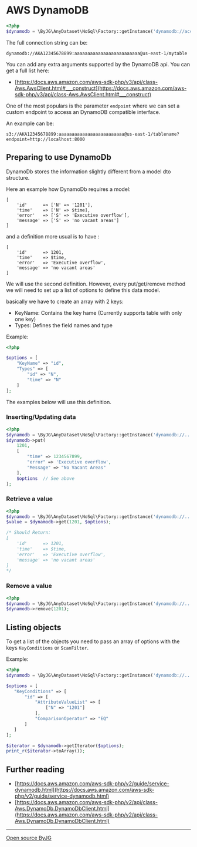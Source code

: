 # AWS DynamoDB

```php
<?php
$dynamodb = \ByJG\AnyDataset\NoSql\Factory::getInstance('dynamodb://access_key:secret_key@region/tablename');
```

The full connection string can be:

```
dynamodb://AKA12345678899:aaaaaaaaaaaaaaaaaaaaaaaaa@us-east-1/mytable
```

You can add any extra arguments supported by the DynamoDB api. You can get a full list here:
 - [https://docs.aws.amazon.com/aws-sdk-php/v3/api/class-Aws.AwsClient.html#___construct](https://docs.aws.amazon.com/aws-sdk-php/v3/api/class-Aws.AwsClient.html#___construct)

One of the most populars is the parameter `endpoint` where we can set a custom endpoint to access 
an DynamoDB compatible interface. 

An example can be: 

```
s3://AKA12345678899:aaaaaaaaaaaaaaaaaaaaaaaaa@us-east-1/tablename?endpoint=http://localhost:8000
```


## Preparing to use DynamoDb

DynamoDb stores the information slightly different from a model dto structure.

Here an example how DynamoDb requires a model:

```
[
    'id'      => ['N' => '1201'],
    'time'    => ['N' => $time],
    'error'   => ['S' => 'Executive overflow'],
    'message' => ['S' => 'no vacant areas']
]
```

and a definition more usual is to have :

```
[
    'id'      => 1201,
    'time'    => $time,
    'error'   => 'Executive overflow',
    'message' => 'no vacant areas'
]
```

We will use the second definition. However, every put/get/remove method we will need to set up 
a list of options to define this data model. 

basically we have to create an array with 2 keys:
- KeyName: Contains the key hame (Currently supports table with only one key)
- Types: Defines the field names and type

Example:

```php
<?php

$options = [
    "KeyName" => "id",
    "Types" => [
        "id" => "N",
        "time" => "N"
    ]
];
```

The examples below will use this definition.

### Inserting/Updating data

```php
<?php
$dynamodb = \ByJG\AnyDataset\NoSql\Factory::getInstance('dynamodb://....');
$dynamodb->put(
    1201,
    [
        "time" => 1234567899,
        "error" => 'Executive overflow',
        "Message" => "No Vacant Areas"
    ],
    $options  // See above
);
```

### Retrieve a value

```php
<?php
$dynamodb = \ByJG\AnyDataset\NoSql\Factory::getInstance('dynamodb://....');
$value = $dynamodb->get(1201, $options);

/* Should Return:
[
    'id'      => 1201,
    'time'    => $time,
    'error'   => 'Executive overflow',
    'message' => 'no vacant areas'
]
*/
```

### Remove a value

```php
<?php
$dynamodb = \ByJG\AnyDataset\NoSql\Factory::getInstance('dynamodb://....');
$dynamodb->remove(1201);
```


## Listing objects

To get a list of the objects you need to pass an array of options with the keys `KeyConditions` or `ScanFilter`.

Example:

```php
<?php
$dynamodb = \ByJG\AnyDataset\NoSql\Factory::getInstance('dynamodb://....');

$options = [
   "KeyConditions" => [
       "id" => [
           "AttributeValueList" => [
               ["N" => "1201"]
           ],
           "ComparisonOperator" => "EQ"
       ]
   ]
];

$iterator = $dynamodb->getIterator($options);
print_r($iterator->toArray());
```

## Further reading

- [https://docs.aws.amazon.com/aws-sdk-php/v2/guide/service-dynamodb.html](https://docs.aws.amazon.com/aws-sdk-php/v2/guide/service-dynamodb.html)
- [https://docs.aws.amazon.com/aws-sdk-php/v2/api/class-Aws.DynamoDb.DynamoDbClient.html](https://docs.aws.amazon.com/aws-sdk-php/v2/api/class-Aws.DynamoDb.DynamoDbClient.html)

----
[Open source ByJG](http://opensource.byjg.com)
